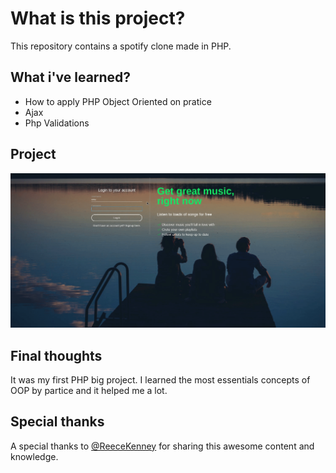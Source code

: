 # What is this project?
This repository contains a spotify clone made in PHP.

## What i've learned?
- How to apply PHP Object Oriented on pratice
- Ajax
- Php Validations

## Project
![](spotifyphp.gif)


## Final thoughts
It was my first PHP big project. I learned the most essentials concepts of OOP by partice and it helped me a lot.

## Special thanks
A special thanks to [@ReeceKenney](https://github.com/ReeceKenney) for sharing this awesome content and knowledge.
